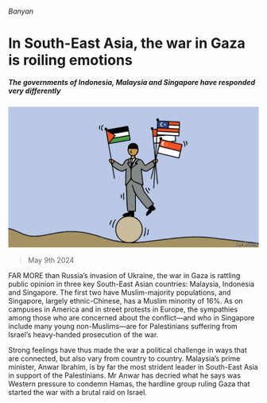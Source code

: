 ###### Banyan

# In South-East Asia, the war in Gaza is roiling emotions 

##### The governments of Indonesia, Malaysia and Singapore have responded very differently 

![image](images/20240511_ASD002.jpg) 

> May 9th 2024 

FAR MORE than Russia’s invasion of Ukraine, the war in Gaza is rattling public opinion in three key South-East Asian countries: Malaysia, Indonesia and Singapore. The first two have Muslim-majority populations, and Singapore, largely ethnic-Chinese, has a Muslim minority of 16%. As on campuses in America and in street protests in Europe, the sympathies among those who are concerned about the conflict—and who in Singapore include many young non-Muslims—are for Palestinians suffering from Israel’s heavy-handed prosecution of the war. 

Strong feelings have thus made the war a political challenge in ways that are connected, but also vary from country to country. Malaysia’s prime minister, Anwar Ibrahim, is by far the most strident leader in South-East Asia in support of the Palestinians. Mr Anwar has decried what he says was Western pressure to condemn Hamas, the hardline group ruling Gaza that started the war with a brutal raid on Israel. 

